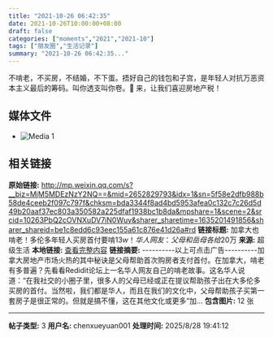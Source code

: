 ```yaml
---
title: "2021-10-26 06:42:35"
date: 2021-10-26T10:00:00+08:00
draft: false
categories: ["moments","2021","2021-10"]
tags: ["朋友圈","生活记录"]
summary: "2021-10-26 06:42:35..."
---
```


不啃老，不买房，不结婚，不下蛋。捂好自己的钱包和子宫，是年轻人对抗万恶资本主义最后的筹码。叫你透支叫你卷。🤗 来，让我们喜迎房地产税！

## 媒体文件

- ![Media 1](/Moments/photos/2021-10-26/202110260642350.jpg)

## 相关链接

**原始链接:** http://mp.weixin.qq.com/s?__biz=MjM5MDEzNzY2NQ==&mid=2652829793&idx=1&sn=5f58e2dfb988b58de4ceeb2f097c797f&chksm=bda3344f8ad4bd5953afea0c132c7c26d5d49b20aaf37ec803a350582a225dfaf1938bc1b8da&mpshare=1&scene=2&srcid=10263PbQ2cOVNXuDV7iN0Wuy&sharer_sharetime=1635201491856&sharer_shareid=be1c8edd6c93eec155a61c876e41d26a#rd
**链接标题:** 加拿大也啃老！多伦多年轻人买房首付要啃$13w！华人网友：父母和岳母各给$20万
**来源:** 超级生活
**本地链接:** [查看完整内容](/link_content/2021/10/2021-10-26/link_content/)
**链接摘要:** ----------以上可点击广告----------加拿大房地产市场火热的其中秘诀是父母帮助首次购房者支付首付。在加拿大，啃老有多普遍？先看看Redidit论坛上一名华人网友自己的啃老故事。这名华人说道：“在我社交的小圈子里，很多人的父母已经或正在提议帮助孩子出在大多伦多买房的首付。当然啦，我们都是华人，而且在我们的文化中，父母帮助孩子买第一套房子是很正常的。但就是搞不懂，这在其他文化或更多“加...
**包含图片:** 12 张

---

**帖子类型:** 3
**用户名:** chenxueyuan001
**处理时间:** 2025/8/28 19:41:12